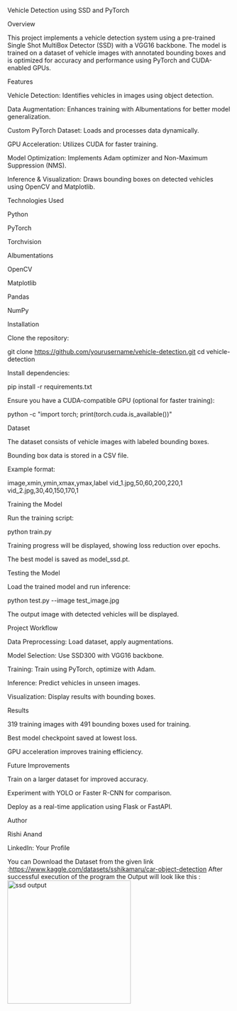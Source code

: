 Vehicle Detection using SSD and PyTorch

Overview

This project implements a vehicle detection system using a pre-trained Single Shot MultiBox Detector (SSD) with a VGG16 backbone. The model is trained on a dataset of vehicle images with annotated bounding boxes and is optimized for accuracy and performance using PyTorch and CUDA-enabled GPUs.

Features

Vehicle Detection: Identifies vehicles in images using object detection.

Data Augmentation: Enhances training with Albumentations for better model generalization.

Custom PyTorch Dataset: Loads and processes data dynamically.

GPU Acceleration: Utilizes CUDA for faster training.

Model Optimization: Implements Adam optimizer and Non-Maximum Suppression (NMS).

Inference & Visualization: Draws bounding boxes on detected vehicles using OpenCV and Matplotlib.

Technologies Used

Python

PyTorch

Torchvision

Albumentations

OpenCV

Matplotlib

Pandas

NumPy

Installation

Clone the repository:

git clone https://github.com/yourusername/vehicle-detection.git
cd vehicle-detection

Install dependencies:

pip install -r requirements.txt

Ensure you have a CUDA-compatible GPU (optional for faster training):

python -c "import torch; print(torch.cuda.is_available())"

Dataset

The dataset consists of vehicle images with labeled bounding boxes.

Bounding box data is stored in a CSV file.

Example format:

image,xmin,ymin,xmax,ymax,label
vid_1.jpg,50,60,200,220,1
vid_2.jpg,30,40,150,170,1

Training the Model

Run the training script:

python train.py

Training progress will be displayed, showing loss reduction over epochs.

The best model is saved as model_ssd.pt.

Testing the Model

Load the trained model and run inference:

python test.py --image test_image.jpg

The output image with detected vehicles will be displayed.

Project Workflow

Data Preprocessing: Load dataset, apply augmentations.

Model Selection: Use SSD300 with VGG16 backbone.

Training: Train using PyTorch, optimize with Adam.

Inference: Predict vehicles in unseen images.

Visualization: Display results with bounding boxes.

Results

319 training images with 491 bounding boxes used for training.

Best model checkpoint saved at lowest loss.

GPU acceleration improves training efficiency.

Future Improvements

Train on a larger dataset for improved accuracy.

Experiment with YOLO or Faster R-CNN for comparison.

Deploy as a real-time application using Flask or FastAPI.

Author

Rishi Anand

LinkedIn: Your Profile






You can Download the Dataset from the given link :https://www.kaggle.com/datasets/sshikamaru/car-object-detection
After successful execution of the program the Output will look like this :  <img width="278" alt="ssd output" src="https://github.com/user-attachments/assets/be0aa55c-7b26-4ad0-a1f6-168ae400e626">
